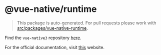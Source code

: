 # @vue-native/runtime

> This package is auto-generated. For pull requests please work with [src/packages/vue-native-runtime](https://github.com/chainius/vue-native3/tree/main/src/packages/vue-native-runtime).

Find the `vue-native3` repository [here](https://github.com/chainius/vue-native3).

For the official documentation, visit [this](https://vue-native.io/docs/installation.html) website.